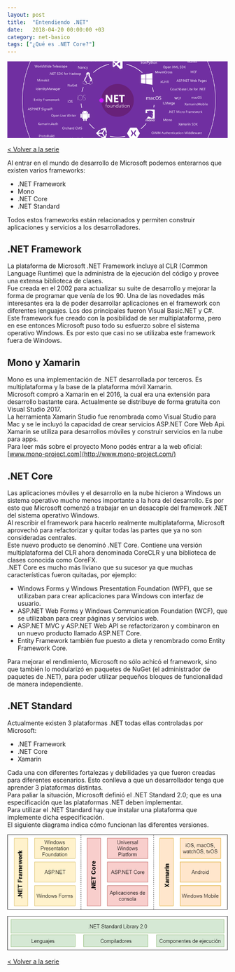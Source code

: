 ```yaml
---
layout: post
title:  "Entendiendo .NET"
date:   2018-04-20 00:00:00 +03
category: net-basico
tags: ["¿Qué es .NET Core?"]
---
```


![¿Qué es .NET Core?](/asset/img/que-es-net-core.png "¿Qué es .NET Core?")

[< Volver a la serie](/que-es-net-core/)

Al entrar en el mundo de desarrollo de Microsoft podemos enterarnos que existen varios frameworks:

- .NET Framework
- Mono
- .NET Core
- .NET Standard

Todos estos frameworks están relacionados y permiten construir aplicaciones y servicios a los desarrolladores.

## .NET Framework

La plataforma de Microsoft .NET Framework incluye al CLR (Common Language Runtime) que la administra de la ejecución del código y provee una extensa biblioteca de clases.  
Fue creada en el 2002 para actualizar su suite de desarrollo y mejorar la forma de programar que venía de los 90. Una de las novedades más interesantes era la de poder desarrollar aplicaciones en el framework con diferentes lenguajes. Los dos principales fueron Visual Basic.NET y C#.  
Este framework fue creado con la posibilidad de ser multiplataforma, pero en ese entonces Microsoft puso todo su esfuerzo sobre el sistema operativo Windows. Es por esto que casi no se utilizaba este framework fuera de Windows.

## Mono y Xamarin

Mono es una implementación de .NET desarrollada por terceros. Es multiplataforma y la base de la plataforma móvil Xamarin.  
Microsoft compró a Xamarin en el 2016, la cual era una extensión para desarrollo bastante cara. Actualmente se distribuye de forma gratuita con Visual Studio 2017.  
La herramienta Xamarin Studio fue renombrada como Visual Studio para Mac y se le incluyó la capacidad de crear servicios ASP.NET Core Web Api.  
Xamarin se utiliza para desarrollos móviles y construir servicios en la nube para apps.  
Para leer más sobre el proyecto Mono podés entrar a la web oficial: [www.mono-project.com](http://www.mono-project.com/)

## .NET Core

Las aplicaciones móviles y el desarrollo en la nube hicieron a Windows un sistema operativo mucho menos importante a la hora del desarrollo. Es por esto que Microsoft comenzó a trabajar en un desacople del framework .NET del sistema operativo Windows.  
Al rescribir el framework para hacerlo realmente multiplataforma, Microsoft aprovechó para refactorizar y quitar todas las partes que ya no son consideradas centrales.  
Este nuevo producto se denominó .NET Core. Contiene una versión multiplataforma del CLR ahora denominada CoreCLR y una biblioteca de clases conocida como CoreFX.  
.NET Core es mucho más liviano que su sucesor ya que muchas características fueron quitadas, por ejemplo:

- Windows Forms y Windows Presentation Foundation (WPF), que se utilizaban para crear aplicaciones para Windows con interfaz de usuario.  
- ASP.NET Web Forms y Windows Communication Foundation (WCF), que se utilizaban para crear páginas y servicios web.
- ASP.NET MVC y ASP.NET Web API se refactorizaron y combinaron en un nuevo producto llamado ASP.NET Core.
- Entity Framework también fue puesto a dieta y renombrado como Entity Framework Core.

Para mejorar el rendimiento, Microsoft no sólo achicó el framework, sino que también lo modularizó en paquetes de NuGet (el administrador de paquetes de .NET), para poder utilizar pequeños bloques de funcionalidad de manera independiente.

## .NET Standard

Actualmente existen 3 plataformas .NET todas ellas controladas por Microsoft:

- .NET Framework
- .NET Core
- Xamarin

Cada una con diferentes fortalezas y debilidades ya que fueron creadas para diferentes escenarios. Esto conlleva a que un desarrollador tenga que aprender 3 plataformas distintas.  
Para paliar la situación, Microsoft definió el .NET Standard 2.0; que es una especificación que las plataformas .NET deben implementar.  
Para utilizar el .NET Standard hay que instalar una plataforma que implemente dicha especificación.  
El siguiente diagrama indica cómo funcionan las diferentes versiones.  

![¿Qué es .NET Core?](/asset/img/que-es-net-core/01.png "¿Qué es .NET Core?")

[< Volver a la serie](/que-es-net-core/)